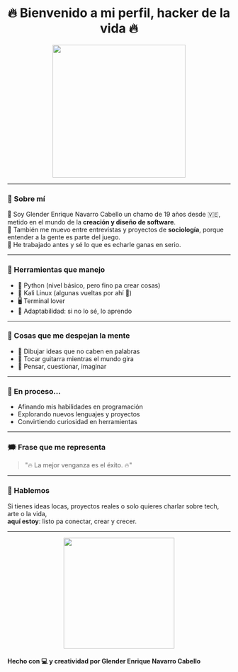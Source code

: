 <h1 align="center">🔥 Bienvenido a mi perfil, hacker de la vida 🔥</h1>

<p align="center">
  <img src="https://media.giphy.com/media/3o7btPCcdNniyf0ArS/giphy.gif" width="300" />
</p>

---

### 🧠 Sobre mí

👋 Soy Glender  Enrique Navarro Cabello un chamo de 19 años desde 🇻🇪, metido en el mundo de la **creación y diseño de software**.  
🎤 También me muevo entre entrevistas y proyectos de **sociología**, porque entender a la gente es parte del juego.  
💼 He trabajado antes y sé lo que es echarle ganas en serio.

---

### 🧰 Herramientas que manejo

- 🐍 Python (nivel básico, pero fino pa crear cosas)
- 🐧 Kali Linux (algunas vueltas por ahí 👀)
- 🖥️ Terminal lover
- 🔧 Adaptabilidad: si no lo sé, lo aprendo

---

### 🎸 Cosas que me despejan la mente

- 🎨 Dibujar ideas que no caben en palabras
- 🎸 Tocar guitarra mientras el mundo gira
- 📜 Pensar, cuestionar, imaginar

---

### 🚀 En proceso...

- Afinando mis habilidades en programación  
- Explorando nuevos lenguajes y proyectos  
- Convirtiendo curiosidad en herramientas

---

### 🗯️ Frase que me representa

> "🔥 La mejor venganza es el éxito. 🔥"

---

### 📡 Hablemos

Si tienes ideas locas, proyectos reales o solo quieres charlar sobre tech, arte o la vida,  
**aquí estoy**: listo pa conectar, crear y crecer.

---

<p align="center">
  <img src="https://media.giphy.com/media/WFZvB7VIXBgiz3oDXE/giphy.gif" width="250" />
</p>

#### **Hecho con 💻 y creatividad por Glender  Enrique Navarro Cabello** 
